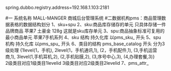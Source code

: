 
spring.dubbo.registry.address=192.168.1.103:2181

#一 系统名称 MALL-MANGER 商城后台管理系统
#二数据机构pms：商品管理数据表格的数据结构划分
1、sku+spu
2、sku:商品库存储存的单元 只具体存储一件品牌商品 苹果7 土豪金 128g 这就是sku库存单元
3、spu:商品抽象标准可复用的最小商品单元 苹果7手机系列
4、sku 结构 持久化库 以pms_sku_ 开头
5、spu 机构 持久化库 以pms_spu_ 开头
6、类目的结构 pms_base_catalog 开头 
分为3级处理 
{1level(1，手机),
 2level(1，手机通讯,1), 
       (2，手机配件,1),
       (3,手机运营商,1),
 3level(1,手机耳机,2),
       (2,手机贴膜,2),
       (3,序号中心,3),
       (4,办理套餐,3)}  
2级类目对应1级类目1levelid
3级类目对应2级类目2levelid
7、pms_attr_
